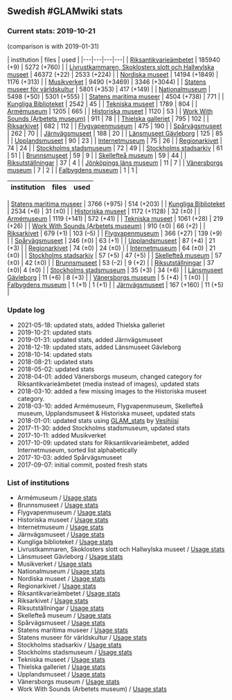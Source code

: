 ## Swedish #GLAMwiki stats

### Current stats: 2019-10-21

(comparison is with 2019-01-31)


| institution | files | used | 
|---|---|---|---|
| [Riksantikvarieämbetet](https://commons.wikimedia.org/wiki/Category:Media_from_the_Swedish_National_Heritage_Board) | 185940 (+9) | 5272 (+760) | 
| [Livrustkammaren, Skoklosters slott och Hallwylska museet](https://commons.wikimedia.org/wiki/Category:Images_from_Livrustkammaren_och_Skoklosters_slott_med_Stiftelsen_Hallwylska_museet) | 46372 (+22) | 2533 (+224) | 
| [Nordiska museet](https://commons.wikimedia.org/wiki/Category:Images_from_Nordiska_museet) | 14194 (+1849) | 1176 (+313) | 
| [Musikverket](https://commons.wikimedia.org/wiki/Category:Images_from_the_Swedish_Performing_Arts_Agency) | 9490 (+3469) | 3346 (+3044) | 
| [Statens museer för världskultur](https://commons.wikimedia.org/wiki/Category:Media_from_the_National_Museums_of_World_Culture) | 5801 (+353) | 417 (+149) | 
| [Nationalmuseum](https://commons.wikimedia.org/wiki/Category:Images_from_the_Nationalmuseum_Stockholm) | 5498 (+50) | 5301 (+555) | 
| [Statens maritima museer](https://commons.wikimedia.org/wiki/Category:Images_from_Statens_maritima_museer) | 4504 (+738) | 771 | 
| [Kungliga Biblioteket](https://commons.wikimedia.org/wiki/Category:Images_from_the_National_Library_of_Sweden) | 2542 | 45 |
| [Tekniska museet](https://commons.wikimedia.org/wiki/Category:Images_from_Tekniska_museet) | 1789 | 804 | 
| [Armémuseum](https://commons.wikimedia.org/wiki/Category:Images_from_the_Swedish_Army_Museum) | 1205 | 665 | 
| [Historiska museet](https://commons.wikimedia.org/wiki/Category:Images_from_Statens_historiska_museum) | 1120 | 53 | 
| [Work With Sounds (Arbetets museum)](https://commons.wikimedia.org/wiki/Category:Media_from_Work_With_Sounds) | 911 | 78 | 
| [Thielska galleriet](https://commons.wikimedia.org/wiki/Category:Media_contributed_by_Thielska_Galleriet_Stockholm_2020) | 795 | 102 | 
| [Riksarkivet](https://commons.wikimedia.org/wiki/Category:Images_from_the_National_Archives_of_Sweden) | 682 | 112 | 
| [Flygvapenmuseum](https://commons.wikimedia.org/wiki/Category:Images_from_the_Swedish_Air_Force_Museum) | 475 | 190 | 
| [Spårvägsmuseet](https://commons.wikimedia.org/wiki/Category:Images_from_Spårvägsmuseet) | 262 | 70 | 
| [Järnvägsmuseet](https://commons.wikimedia.org/wiki/Category:Images_from_the_Swedish_Railway_Museum) | 188 | 20 | 
| [Länsmuseet Gävleborg](https://commons.wikimedia.org/wiki/Category:Images_from_Länsmuseet_Gävleborg) | 125 | 85 | 
| [Upplandsmuseet](https://commons.wikimedia.org/wiki/Category:Images_from_Upplandsmuseet) | 90 | 23 | 
| [Internetmuseum](https://commons.wikimedia.org/wiki/Category:Images_from_Internetmuseum) | 75 | 26 | 
| [Regionarkivet](https://commons.wikimedia.org/wiki/Category:Images_from_Regionarkivet) | 74 | 24 | 
| [Stockholms stadsmuseum](https://commons.wikimedia.org/wiki/Category:Images_from_Stockholms_stadsmuseum) | 72 | 49 | 
| [Stockholms stadsarkiv](https://commons.wikimedia.org/wiki/Category:Images_from_Stockholms_stadsarkiv) | 61 | 51 | 
| [Brunnsmuseet](https://commons.wikimedia.org/wiki/Category:Media_provided_by_Brunnsmuseet) | 59 | 9 | 
| [Skellefteå museum](https://commons.wikimedia.org/wiki/Category:Images_from_Skellefteå_Museum) | 59 | 44 | 
| [Riksutställningar](https://commons.wikimedia.org/wiki/Category:Images_from_Riksutställningar) | 37 | 4 | 
| [Jönköpings läns museum](https://commons.wikimedia.org/wiki/Category:Images_from_Jönköpings_läns_museum) | 11 | 7 | 
| [Vänersborgs museum](https://commons.wikimedia.org/wiki/Category:Images_from_Vänersborgs_museum) | 7 | 2 | 
| [Falbygdens museum](https://commons.wikimedia.org/wiki/Category:Images_from_Falbygdens_museum) | 1 | 1 | 


| institution | files | used |
|---|---|---|

| [Statens maritima museer](https://commons.wikimedia.org/wiki/Category:Images_from_Statens_maritima_museer) | 3766 (+975) | 514 (+203) |
| [Kungliga Biblioteket](https://commons.wikimedia.org/wiki/Category:Images_from_the_National_Library_of_Sweden) | 2534 (+6) | 31 (±0) |
| [Historiska museet](https://commons.wikimedia.org/wiki/Category:Images_from_Statens_historiska_museum) | 1172 (+1128) | 32 (±0) |
| [Armémuseum](https://commons.wikimedia.org/wiki/Category:Images_from_the_Swedish_Army_Museum) | 1119 (+141) | 572 (+41) |
| [Tekniska museet](https://commons.wikimedia.org/wiki/Category:Images_from_Tekniska_museet) | 1061 (+28) | 219 (+26) |
| [Work With Sounds (Arbetets museum)](https://commons.wikimedia.org/wiki/Category:Media_from_Work_With_Sounds) | 910 (±0) | 66 (+2) |
| [Riksarkivet](https://commons.wikimedia.org/wiki/Category:Images_from_the_National_Archives_of_Sweden) | 679 (+1) | 103 (–5) |
| [Flygvapenmuseum](https://commons.wikimedia.org/wiki/Category:Images_from_the_Swedish_Air_Force_Museum) | 366 (+27) | 139 (+9) |
| [Spårvägsmuseet](https://commons.wikimedia.org/wiki/Category:Images_from_Spårvägsmuseet) | 246 (±0) | 63 (+1) |
| [Upplandsmuseet](https://commons.wikimedia.org/wiki/Category:Images_from_Upplandsmuseet) | 87 (+4) | 21 (+3) |
| [Regionarkivet](https://commons.wikimedia.org/wiki/Category:Images_from_Regionarkivet) | 74 (±0) | 24 (±0) |
| [Internetmuseum](https://commons.wikimedia.org/wiki/Category:Images_from_Internetmuseum) | 64 (±0) | 21 (±0) |
| [Stockholms stadsarkiv](https://commons.wikimedia.org/wiki/Category:Images_from_Stockholms_stadsarkiv) | 57 (+5) | 47 (+5) |
| [Skellefteå museum](https://commons.wikimedia.org/wiki/Category:Images_from_Skellefteå_Museum) | 57 (±0) | 42 (±0) |
| [Brunnsmuseet](https://commons.wikimedia.org/wiki/Category:Media_provided_by_Brunnsmuseet) | 53 (–2) | 9 (+2) |
| [Riksutställningar](https://commons.wikimedia.org/wiki/Category:Images_from_Riksutställningar) | 37 (±0)| 4 (±0) |
| [Stockholms stadsmuseum](https://commons.wikimedia.org/wiki/Category:Images_from_Stockholms_stadsmuseum) | 35 (+3) | 34 (+6) |
| [Länsmuseet Gävleborg](https://commons.wikimedia.org/wiki/Category:Images_from_Länsmuseet_Gävleborg) | 11 (+6) | 8 (+3) |
| [Vänersborgs museum](https://commons.wikimedia.org/wiki/Category:Images_from_Vänersborgs_museum) | 5 (+4) | 1 (±0) |
| [Falbygdens museum](https://commons.wikimedia.org/wiki/Category:Images_from_Falbygdens_museum) | 1 (+1) | 1 (+1) |
| [Järnvägsmuseet](https://commons.wikimedia.org/wiki/Category:Images_from_the_Swedish_Railway_Museum) | 167 (+160) | 11 (+5) |


### Update log

* 2021-05-18: updated stats, added Thielska galleriet
* 2019-10-21: updated stats
* 2019-01-31: updated stats, added Järnvägsmuseet
* 2018-12-19: updated stats, added Länsmuseet Gävleborg
* 2018-10-14: updated stats
* 2018-08-21: updated stats
* 2018-05-02: updated stats
* 2018-04-01: added Vänersborgs museum, changed category for Riksantikvarieämbetet (media instead of images), updated stats
* 2018-03-10: added a few missing images to the Historiska museet category.
* 2018-03-10: added Armémuseum, Flygvapenmuseum, Skellefteå museum, Upplandsmuseet & Historiska museet, updated stats
* 2018-01-01: updated stats using [GLAM_stats](https://github.com/Ambrosiani/GLAM_stats) by [Vesihiisi](https://github.com/Vesihiisi)
* 2017-11-30: added Stockholms stadsmuseum, updated stats
* 2017-10-11: added Musikverket
* 2017-10-09: updated stats for Riksantikvarieämbetet, added Internetmuseum, sorted list alphabetically
* 2017-10-03: added Spårvägsmuseet
* 2017-09-07: initial commit, posted fresh stats

### List of institutions

* Armémuseum / [Usage stats](https://tools.wmflabs.org/glamtools/glamorous.php?doit=1&category=Images+from+the+Swedish+Army+Museum&use_globalusage=1&ns0=1&depth=9&projects[wikipedia]=1&projects[wikimedia]=1&projects[wikisource]=1&projects[wikibooks]=1&projects[wikiquote]=1&projects[wiktionary]=1&projects[wikinews]=1&projects[wikivoyage]=1&projects[wikispecies]=1&projects[mediawiki]=1&projects[wikidata]=1&projects[wikiversity]=1)
* Brunnsmuseet / [Usage stats](https://tools.wmflabs.org/glamtools/glamorous.php?doit=1&category=Media+provided+by+Brunnsmuseet&use_globalusage=1&ns0=1&depth=9&projects[wikipedia]=1&projects[wikimedia]=1&projects[wikisource]=1&projects[wikibooks]=1&projects[wikiquote]=1&projects[wiktionary]=1&projects[wikinews]=1&projects[wikivoyage]=1&projects[wikispecies]=1&projects[mediawiki]=1&projects[wikidata]=1&projects[wikiversity]=1)
* Flygvapenmuseum / [Usage stats](https://tools.wmflabs.org/glamtools/glamorous.php?doit=1&category=Images+from+the+Swedish+Air+Force+Museum&use_globalusage=1&ns0=1&depth=9&projects[wikipedia]=1&projects[wikimedia]=1&projects[wikisource]=1&projects[wikibooks]=1&projects[wikiquote]=1&projects[wiktionary]=1&projects[wikinews]=1&projects[wikivoyage]=1&projects[wikispecies]=1&projects[mediawiki]=1&projects[wikidata]=1&projects[wikiversity]=1)
* Historiska museet / [Usage stats](https://tools.wmflabs.org/glamtools/glamorous.php?doit=1&category=Images+from+Statens+historiska+museum&use_globalusage=1&ns0=1&depth=9&projects[wikipedia]=1&projects[wikimedia]=1&projects[wikisource]=1&projects[wikibooks]=1&projects[wikiquote]=1&projects[wiktionary]=1&projects[wikinews]=1&projects[wikivoyage]=1&projects[wikispecies]=1&projects[mediawiki]=1&projects[wikidata]=1&projects[wikiversity]=1)
* Internetmuseum / [Usage stats](https://tools.wmflabs.org/glamtools/glamorous.php?doit=1&category=Images+from+Internetmuseum&use_globalusage=1&ns0=1&depth=9&projects[wikipedia]=1&projects[wikimedia]=1&projects[wikisource]=1&projects[wikibooks]=1&projects[wikiquote]=1&projects[wiktionary]=1&projects[wikinews]=1&projects[wikivoyage]=1&projects[wikispecies]=1&projects[mediawiki]=1&projects[wikidata]=1&projects[wikiversity]=1)
* Järnvägsmuseet / [Usage stats](https://tools.wmflabs.org/glamtools/glamorous.php?doit=1&category=Images+from+Järnvägsmuseet&use_globalusage=1&ns0=1&depth=9&projects[wikipedia]=1&projects[wikimedia]=1&projects[wikisource]=1&projects[wikibooks]=1&projects[wikiquote]=1&projects[wiktionary]=1&projects[wikinews]=1&projects[wikivoyage]=1&projects[wikispecies]=1&projects[mediawiki]=1&projects[wikidata]=1&projects[wikiversity]=1)
* Kungliga biblioteket / [Usage stats](https://tools.wmflabs.org/glamtools/glamorous.php?doit=1&category=Images+from+the+National+Library+of+Sweden&use_globalusage=1&ns0=1&depth=9&projects[wikipedia]=1&projects[wikimedia]=1&projects[wikisource]=1&projects[wikibooks]=1&projects[wikiquote]=1&projects[wiktionary]=1&projects[wikinews]=1&projects[wikivoyage]=1&projects[wikispecies]=1&projects[mediawiki]=1&projects[wikidata]=1&projects[wikiversity]=1)
* Livrustkammaren, Skoklosters slott och Hallwylska museet / [Usage stats](https://tools.wmflabs.org/glamtools/glamorous.php?doit=1&category=Images+from+Livrustkammaren+och+Skoklosters+slott+med+Stiftelsen+Hallwylska+museet&use_globalusage=1&ns0=1&depth=9&projects[wikipedia]=1&projects[wikimedia]=1&projects[wikisource]=1&projects[wikibooks]=1&projects[wikiquote]=1&projects[wiktionary]=1&projects[wikinews]=1&projects[wikivoyage]=1&projects[wikispecies]=1&projects[mediawiki]=1&projects[wikidata]=1&projects[wikiversity]=1)
* Länsmuseet Gävleborg / [Usage stats](https://tools.wmflabs.org/glamtools/glamorous.php?doit=1&category=Images+from+Länsmuseet+Gävleborg&use_globalusage=1&ns0=1&depth=9&projects[wikipedia]=1&projects[wikimedia]=1&projects[wikisource]=1&projects[wikibooks]=1&projects[wikiquote]=1&projects[wiktionary]=1&projects[wikinews]=1&projects[wikivoyage]=1&projects[wikispecies]=1&projects[mediawiki]=1&projects[wikidata]=1&projects[wikiversity]=1)
* Musikverket / [Usage stats](https://tools.wmflabs.org/glamtools/glamorous.php?doit=1&category=Images+from+the+Swedish+Performing+Arts+Agency&use_globalusage=1&ns0=1&depth=9&projects[wikipedia]=1&projects[wikimedia]=1&projects[wikisource]=1&projects[wikibooks]=1&projects[wikiquote]=1&projects[wiktionary]=1&projects[wikinews]=1&projects[wikivoyage]=1&projects[wikispecies]=1&projects[mediawiki]=1&projects[wikidata]=1&projects[wikiversity]=1)
* Nationalmuseum / [Usage stats](https://tools.wmflabs.org/glamtools/glamorous.php?doit=1&category=Images+from+the+Nationalmuseum+Stockholm&use_globalusage=1&ns0=1&depth=9&projects[wikipedia]=1&projects[wikimedia]=1&projects[wikisource]=1&projects[wikibooks]=1&projects[wikiquote]=1&projects[wiktionary]=1&projects[wikinews]=1&projects[wikivoyage]=1&projects[wikispecies]=1&projects[mediawiki]=1&projects[wikidata]=1&projects[wikiversity]=1)
* Nordiska museet / [Usage stats](https://tools.wmflabs.org/glamtools/glamorous.php?doit=1&category=Images+from+Nordiska+museet&use_globalusage=1&ns0=1&depth=9&projects[wikipedia]=1&projects[wikimedia]=1&projects[wikisource]=1&projects[wikibooks]=1&projects[wikiquote]=1&projects[wiktionary]=1&projects[wikinews]=1&projects[wikivoyage]=1&projects[wikispecies]=1&projects[mediawiki]=1&projects[wikidata]=1&projects[wikiversity]=1)
* Regionarkivet / [Usage stats](https://tools.wmflabs.org/glamtools/glamorous.php?doit=1&category=Images+from+Regionarkivet&use_globalusage=1&ns0=1&depth=9&projects[wikipedia]=1&projects[wikimedia]=1&projects[wikisource]=1&projects[wikibooks]=1&projects[wikiquote]=1&projects[wiktionary]=1&projects[wikinews]=1&projects[wikivoyage]=1&projects[wikispecies]=1&projects[mediawiki]=1&projects[wikidata]=1&projects[wikiversity]=1)
* Riksantikvarieämbetet / [Usage stats](https://tools.wmflabs.org/glamtools/glamorous.php?doit=1&category=Media+from+the+Swedish+National+Heritage+Board&use_globalusage=1&ns0=1&depth=9&projects[wikipedia]=1&projects[wikimedia]=1&projects[wikisource]=1&projects[wikibooks]=1&projects[wikiquote]=1&projects[wiktionary]=1&projects[wikinews]=1&projects[wikivoyage]=1&projects[wikispecies]=1&projects[mediawiki]=1&projects[wikidata]=1&projects[wikiversity]=1)
* Riksarkivet / [Usage stats](https://tools.wmflabs.org/glamtools/glamorous.php?doit=1&category=Images+from+the+National+Archives+of+Sweden&use_globalusage=1&ns0=1&depth=9&projects[wikipedia]=1&projects[wikimedia]=1&projects[wikisource]=1&projects[wikibooks]=1&projects[wikiquote]=1&projects[wiktionary]=1&projects[wikinews]=1&projects[wikivoyage]=1&projects[wikispecies]=1&projects[mediawiki]=1&projects[wikidata]=1&projects[wikiversity]=1)
* Riksutställningar / [Usage stats](https://tools.wmflabs.org/glamtools/glamorous.php?doit=1&category=Images+from+Riksutställningar&use_globalusage=1&ns0=1&depth=9&projects[wikipedia]=1&projects[wikimedia]=1&projects[wikisource]=1&projects[wikibooks]=1&projects[wikiquote]=1&projects[wiktionary]=1&projects[wikinews]=1&projects[wikivoyage]=1&projects[wikispecies]=1&projects[mediawiki]=1&projects[wikidata]=1&projects[wikiversity]=1)
* Skellefteå museum / [Usage stats](https://tools.wmflabs.org/glamtools/glamorous.php?doit=1&category=Images+from+Skellefteå+Museum&use_globalusage=1&ns0=1&depth=9&projects[wikipedia]=1&projects[wikimedia]=1&projects[wikisource]=1&projects[wikibooks]=1&projects[wikiquote]=1&projects[wiktionary]=1&projects[wikinews]=1&projects[wikivoyage]=1&projects[wikispecies]=1&projects[mediawiki]=1&projects[wikidata]=1&projects[wikiversity]=1)
* Spårvägsmuseet / [Usage stats](https://tools.wmflabs.org/glamtools/glamorous.php?doit=1&category=Images+from+Spårvägsmuseet&use_globalusage=1&ns0=1&depth=9&projects[wikipedia]=1&projects[wikimedia]=1&projects[wikisource]=1&projects[wikibooks]=1&projects[wikiquote]=1&projects[wiktionary]=1&projects[wikinews]=1&projects[wikivoyage]=1&projects[wikispecies]=1&projects[mediawiki]=1&projects[wikidata]=1&projects[wikiversity]=1)
* Statens maritima museer / [Usage stats](https://tools.wmflabs.org/glamtools/glamorous.php?doit=1&category=Images+from+Statens+maritima+museer&use_globalusage=1&ns0=1&depth=9&projects[wikipedia]=1&projects[wikimedia]=1&projects[wikisource]=1&projects[wikibooks]=1&projects[wikiquote]=1&projects[wiktionary]=1&projects[wikinews]=1&projects[wikivoyage]=1&projects[wikispecies]=1&projects[mediawiki]=1&projects[wikidata]=1&projects[wikiversity]=1)
* Statens museer för världskultur / [Usage stats](https://tools.wmflabs.org/glamtools/glamorous.php?doit=1&category=Media+from+the+National+Museums+of+World+Culture&use_globalusage=1&ns0=1&depth=9&projects[wikipedia]=1&projects[wikimedia]=1&projects[wikisource]=1&projects[wikibooks]=1&projects[wikiquote]=1&projects[wiktionary]=1&projects[wikinews]=1&projects[wikivoyage]=1&projects[wikispecies]=1&projects[mediawiki]=1&projects[wikidata]=1&projects[wikiversity]=1)
* Stockholms stadsarkiv / [Usage stats](https://tools.wmflabs.org/glamtools/glamorous.php?doit=1&category=Images+by+Stockholms+stadsarkiv&use_globalusage=1&ns0=1&depth=9&projects[wikipedia]=1&projects[wikimedia]=1&projects[wikisource]=1&projects[wikibooks]=1&projects[wikiquote]=1&projects[wiktionary]=1&projects[wikinews]=1&projects[wikivoyage]=1&projects[wikispecies]=1&projects[mediawiki]=1&projects[wikidata]=1&projects[wikiversity]=1)
* Stockholms stadsmuseum / [Usage stats](https://tools.wmflabs.org/glamtools/glamorous.php?doit=1&category=Images+from+Stockholms+stadsmuseum&use_globalusage=1&ns0=1&depth=9&projects[wikipedia]=1&projects[wikimedia]=1&projects[wikisource]=1&projects[wikibooks]=1&projects[wikiquote]=1&projects[wiktionary]=1&projects[wikinews]=1&projects[wikivoyage]=1&projects[wikispecies]=1&projects[mediawiki]=1&projects[wikidata]=1&projects[wikiversity]=1)
* Tekniska museet / [Usage stats](https://tools.wmflabs.org/glamtools/glamorous.php?doit=1&category=Images+from+Tekniska+museet&use_globalusage=1&ns0=1&depth=9&projects[wikipedia]=1&projects[wikimedia]=1&projects[wikisource]=1&projects[wikibooks]=1&projects[wikiquote]=1&projects[wiktionary]=1&projects[wikinews]=1&projects[wikivoyage]=1&projects[wikispecies]=1&projects[mediawiki]=1&projects[wikidata]=1&projects[wikiversity]=1)
* Thielska galleriet / [Usage stats](https://glamtools.toolforge.org/glamorous.php?doit=1&category=Media+contributed+by+Thielska+Galleriet+Stockholm+2020&use_globalusage=1&ns0=1&depth=9&projects[wikipedia]=1&projects[wikimedia]=1&projects[wikisource]=1&projects[wikibooks]=1&projects[wikiquote]=1&projects[wiktionary]=1&projects[wikinews]=1&projects[wikivoyage]=1&projects[wikispecies]=1&projects[mediawiki]=1&projects[wikidata]=1&projects[wikiversity]=1)
* Upplandsmuseet / [Usage stats](https://tools.wmflabs.org/glamtools/glamorous.php?doit=1&category=Images+from+Upplandsmuseet&use_globalusage=1&ns0=1&depth=9&projects[wikipedia]=1&projects[wikimedia]=1&projects[wikisource]=1&projects[wikibooks]=1&projects[wikiquote]=1&projects[wiktionary]=1&projects[wikinews]=1&projects[wikivoyage]=1&projects[wikispecies]=1&projects[mediawiki]=1&projects[wikidata]=1&projects[wikiversity]=1)
* Vänersborgs museum / [Usage stats](https://tools.wmflabs.org/glamtools/glamorous.php?doit=1&category=Images+from+Vänersborgs+museum&use_globalusage=1&ns0=1&depth=9&projects[wikipedia]=1&projects[wikimedia]=1&projects[wikisource]=1&projects[wikibooks]=1&projects[wikiquote]=1&projects[wiktionary]=1&projects[wikinews]=1&projects[wikivoyage]=1&projects[wikispecies]=1&projects[mediawiki]=1&projects[wikidata]=1&projects[wikiversity]=1)
* Work With Sounds (Arbetets museum) / [Usage stats](https://tools.wmflabs.org/glamtools/glamorous.php?doit=1&category=Media+from+Work+With+Sounds&use_globalusage=1&ns0=1&depth=9&projects[wikipedia]=1&projects[wikimedia]=1&projects[wikisource]=1&projects[wikibooks]=1&projects[wikiquote]=1&projects[wiktionary]=1&projects[wikinews]=1&projects[wikivoyage]=1&projects[wikispecies]=1&projects[mediawiki]=1&projects[wikidata]=1&projects[wikiversity]=1)
